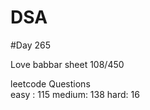 # DSA

#Day 265

Love babbar sheet
    108/450
    
leetcode Questions   
easy : 115
medium: 138
hard: 16


